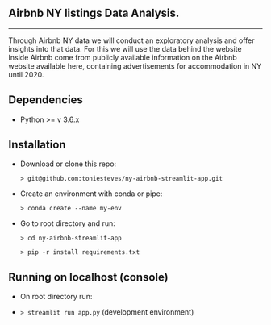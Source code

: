 ## Airbnb NY listings Data Analysis.

------------
Through Airbnb NY data we will conduct an exploratory analysis and offer insights into that data. For this we will use the data behind the website Inside Airbnb come from publicly available information on the Airbnb website available here, containing advertisements for accommodation in NY until 2020.

Dependencies
------------

- Python >= v 3.6.x

Installation
------------

- Download or clone this repo:

  `> git@github.com:toniesteves/ny-airbnb-streamlit-app.git`

- Create an environment with conda or pipe:

  `> conda create --name my-env`

- Go to root directory and run:

  `> cd ny-airbnb-streamlit-app`

  `> pip -r install requirements.txt`


Running on localhost (console)
------------

- On root directory run:

- `> streamlit run app.py` (development environment)
